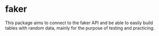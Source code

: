 # faker
This package aims to connect to the faker API and be able to easily build tables with random data, mainly for the purpose of testing and practicing.
